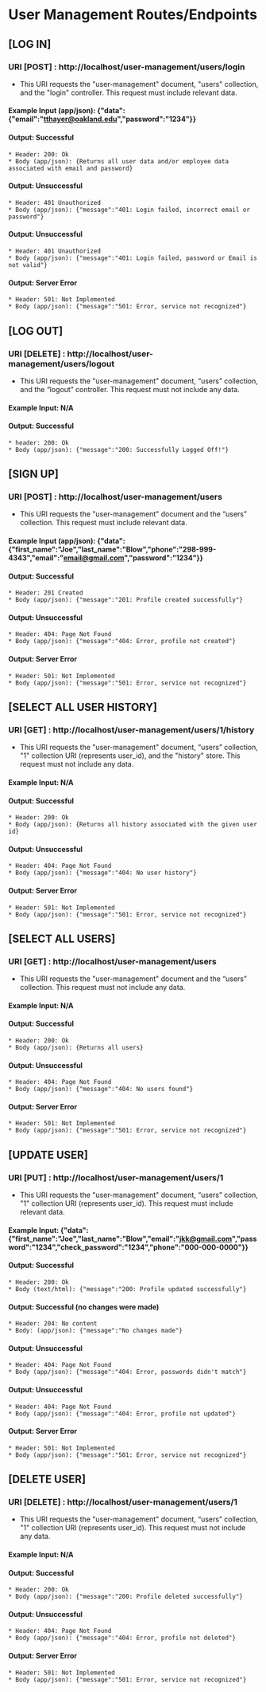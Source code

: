# User Management Routes/Endpoints

## [LOG IN]
### URI [POST] : http://localhost/user-management/users/login
* This URI requests the "user-management" document, "users" collection, and the "login" controller. This request must include relevant data.
#### Example Input (app/json): {"data":{"email":"tthayer@oakland.edu","password":"1234"}}
#### Output: Successful
    * Header: 200: Ok
    * Body (app/json): {Returns all user data and/or employee data associated with email and password}
#### Output: Unsuccessful
    * Header: 401 Unauthorized 
    * Body (app/json): {"message":"401: Login failed, incorrect email or password"}
#### Output: Unsuccessful
    * Header: 401 Unauthorized 
    * Body (app/json): {"message":"401: Login failed, password or Email is not valid"}
#### Output: Server Error
    * Header: 501: Not Implemented
    * Body (app/json): {"message":"501: Error, service not recognized"}

## [LOG OUT]
### URI [DELETE] : http://localhost/user-management/users/logout
* This URI requests the "user-management" document, “users” collection, and the “logout” controller. This request must not include any data.
#### Example Input: N/A
#### Output: Successful
    * header: 200: Ok
    * Body (app/json): {"message":"200: Successfully Logged Off!"}

## [SIGN UP]
### URI [POST] : http://localhost/user-management/users
* This URI requests the "user-management" document and the “users” collection.  This request must include relevant data.
#### Example Input (app/json): {"data":{"first_name":"Joe","last_name":"Blow","phone":"298-999-4343","email":"email@gmail.com","password":"1234"}}
#### Output: Successful 
    * Header: 201 Created
    * Body (app/json): {"message":"201: Profile created successfully"}
#### Output: Unsuccessful 
    * Header: 404: Page Not Found
    * Body (app/json): {"message":"404: Error, profile not created"}
#### Output: Server Error
    * Header: 501: Not Implemented
    * Body (app/json): {"message":"501: Error, service not recognized"}

## [SELECT ALL USER HISTORY]
### URI [GET] : http://localhost/user-management/users/1/history
* This URI requests the "user-management" document, “users” collection, "1" collection URI (represents user_id), and the "history" store. This request must not include any data.
#### Example Input: N/A
#### Output: Successful
    * Header: 200: Ok
    * Body (app/json): {Returns all history associated with the given user id}
#### Output: Unsuccessful 
    * Header: 404: Page Not Found
    * Body (app/json): {"message":"404: No user history"}
#### Output: Server Error
    * Header: 501: Not Implemented
    * Body (app/json): {"message":"501: Error, service not recognized"}

## [SELECT ALL USERS]
### URI [GET] : http://localhost/user-management/users
* This URI requests the "user-management" document and the “users” collection. This request must not include any data.
#### Example Input: N/A
#### Output: Successful
    * Header: 200: Ok
    * Body (app/json): {Returns all users}
#### Output: Unsuccessful 
    * Header: 404: Page Not Found
    * Body (app/json): {"message":"404: No users found"}
#### Output: Server Error
    * Header: 501: Not Implemented
    * Body (app/json): {"message":"501: Error, service not recognized"}

## [UPDATE USER]
### URI [PUT] : http://localhost/user-management/users/1
* This URI requests the "user-management" document, “users” collection, "1" collection URI (represents user_id). This request must include relevant data.
#### Example Input: {"data":{"first_name":"Joe","last_name":"Blow","email":"jkk@gmail.com","password":"1234","check_password":"1234","phone":"000-000-0000"}}
#### Output: Successful
    * Header: 200: Ok
    * Body (text/html): {"message":"200: Profile updated successfully"}
#### Output: Successful (no changes were made)
    * Header: 204: No content
    * Body: (app/json): {"message":"No changes made"}
#### Output: Unsuccessful 
    * Header: 404: Page Not Found
    * Body (app/json): {"message":"404: Error, passwords didn't match"}
#### Output: Unsuccessful 
    * Header: 404: Page Not Found
    * Body (app/json): {"message":"404: Error, profile not updated"}
#### Output: Server Error
    * Header: 501: Not Implemented
    * Body (app/json): {"message":"501: Error, service not recognized"}

## [DELETE USER]
### URI [DELETE] : http://localhost/user-management/users/1
* This URI requests the "user-management" document, “users” collection, "1" collection URI (represents user_id). This request must not include any data.
#### Example Input: N/A
#### Output: Successful
    * Header: 200: Ok
    * Body (app/json): {"message":"200: Profile deleted successfully"}
#### Output: Unsuccessful 
    * Header: 404: Page Not Found
    * Body (app/json): {"message":"404: Error, profile not deleted"}
#### Output: Server Error
    * Header: 501: Not Implemented
    * Body (app/json): {"message":"501: Error, service not recognized"}